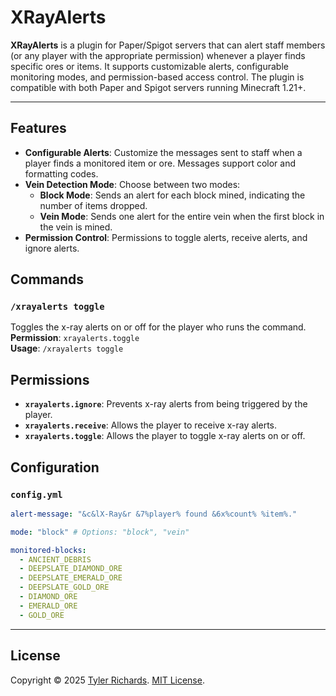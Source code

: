 # XRayAlerts

**XRayAlerts** is a plugin for Paper/Spigot servers that can alert staff members (or any player with the appropriate permission) whenever a player finds specific ores or items. It supports customizable alerts, configurable monitoring modes, and permission-based access control. The plugin is compatible with both Paper and Spigot servers running Minecraft 1.21+.

---

## Features

- **Configurable Alerts**: Customize the messages sent to staff when a player finds a monitored item or ore. Messages support color and formatting codes.
- **Vein Detection Mode**: Choose between two modes:
    - **Block Mode**: Sends an alert for each block mined, indicating the number of items dropped.
    - **Vein Mode**: Sends one alert for the entire vein when the first block in the vein is mined.
- **Permission Control**: Permissions to toggle alerts, receive alerts, and ignore alerts.

## Commands

### `/xrayalerts toggle`
Toggles the x-ray alerts on or off for the player who runs the command.\
**Permission**: `xrayalerts.toggle`\
**Usage**: `/xrayalerts toggle`

## Permissions

- **`xrayalerts.ignore`**: Prevents x-ray alerts from being triggered by the player.
- **`xrayalerts.receive`**: Allows the player to receive x-ray alerts.
- **`xrayalerts.toggle`**: Allows the player to toggle x-ray alerts on or off.

## Configuration

### `config.yml`
```yaml
alert-message: "&c&lX-Ray&r &7%player% found &6x%count% %item%."

mode: "block" # Options: "block", "vein"

monitored-blocks:
  - ANCIENT_DEBRIS
  - DEEPSLATE_DIAMOND_ORE
  - DEEPSLATE_EMERALD_ORE
  - DEEPSLATE_GOLD_ORE
  - DIAMOND_ORE
  - EMERALD_ORE
  - GOLD_ORE
```

---
## License
Copyright © 2025 [Tyler Richards](https://github.com/tjrgg). [MIT License](LICENSE).
